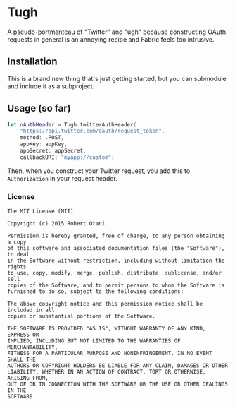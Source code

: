 # Tugh

A pseudo-portmanteau of "Twitter" and "ugh" because constructing OAuth requests in general is an annoying recipe and Fabric feels too intrusive.

## Installation

This is a brand new thing that's just getting started, but you can submodule and include it as a subproject. 

## Usage (so far)

```swift
let oAuthHeader = Tugh.twitterAuthHeader(
    "https://api.twitter.com/oauth/request_token",
    method: .POST,
    appKey: appKey,
    appSecret: appSecret,
    callbackURI: "myapp://custom")
```

Then, when you construct your Twitter request, you add this to `Authorization` in your request header.

### License

```
The MIT License (MIT)

Copyright (c) 2015 Robert Otani

Permission is hereby granted, free of charge, to any person obtaining a copy
of this software and associated documentation files (the "Software"), to deal
in the Software without restriction, including without limitation the rights
to use, copy, modify, merge, publish, distribute, sublicense, and/or sell
copies of the Software, and to permit persons to whom the Software is
furnished to do so, subject to the following conditions:

The above copyright notice and this permission notice shall be included in all
copies or substantial portions of the Software.

THE SOFTWARE IS PROVIDED "AS IS", WITHOUT WARRANTY OF ANY KIND, EXPRESS OR
IMPLIED, INCLUDING BUT NOT LIMITED TO THE WARRANTIES OF MERCHANTABILITY,
FITNESS FOR A PARTICULAR PURPOSE AND NONINFRINGEMENT. IN NO EVENT SHALL THE
AUTHORS OR COPYRIGHT HOLDERS BE LIABLE FOR ANY CLAIM, DAMAGES OR OTHER
LIABILITY, WHETHER IN AN ACTION OF CONTRACT, TORT OR OTHERWISE, ARISING FROM,
OUT OF OR IN CONNECTION WITH THE SOFTWARE OR THE USE OR OTHER DEALINGS IN THE
SOFTWARE.
```